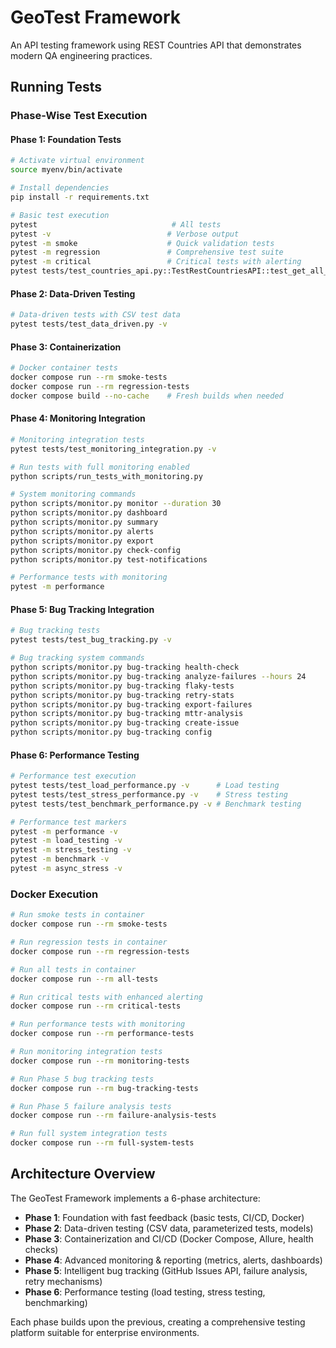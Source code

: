 # GeoTest Framework

An API testing framework using REST Countries API that demonstrates modern QA engineering practices.

## Running Tests

### Phase-Wise Test Execution

#### Phase 1: Foundation Tests
```bash
# Activate virtual environment
source myenv/bin/activate

# Install dependencies
pip install -r requirements.txt

# Basic test execution
pytest                              # All tests
pytest -v                          # Verbose output
pytest -m smoke                    # Quick validation tests
pytest -m regression               # Comprehensive test suite
pytest -m critical                 # Critical tests with alerting
pytest tests/test_countries_api.py::TestRestCountriesAPI::test_get_all_countries_returns_data  # Single test
```

#### Phase 2: Data-Driven Testing
```bash
# Data-driven tests with CSV test data
pytest tests/test_data_driven.py -v
```

#### Phase 3: Containerization
```bash
# Docker container tests
docker compose run --rm smoke-tests
docker compose run --rm regression-tests
docker compose build --no-cache    # Fresh builds when needed
```

#### Phase 4: Monitoring Integration
```bash
# Monitoring integration tests
pytest tests/test_monitoring_integration.py -v

# Run tests with full monitoring enabled
python scripts/run_tests_with_monitoring.py

# System monitoring commands
python scripts/monitor.py monitor --duration 30
python scripts/monitor.py dashboard
python scripts/monitor.py summary
python scripts/monitor.py alerts
python scripts/monitor.py export
python scripts/monitor.py check-config
python scripts/monitor.py test-notifications

# Performance tests with monitoring
pytest -m performance
```

#### Phase 5: Bug Tracking Integration
```bash
# Bug tracking tests
pytest tests/test_bug_tracking.py -v

# Bug tracking system commands
python scripts/monitor.py bug-tracking health-check
python scripts/monitor.py bug-tracking analyze-failures --hours 24
python scripts/monitor.py bug-tracking flaky-tests
python scripts/monitor.py bug-tracking retry-stats
python scripts/monitor.py bug-tracking export-failures
python scripts/monitor.py bug-tracking mttr-analysis
python scripts/monitor.py bug-tracking create-issue
python scripts/monitor.py bug-tracking config
```

#### Phase 6: Performance Testing
```bash
# Performance test execution
pytest tests/test_load_performance.py -v      # Load testing
pytest tests/test_stress_performance.py -v    # Stress testing
pytest tests/test_benchmark_performance.py -v # Benchmark testing

# Performance test markers
pytest -m performance -v
pytest -m load_testing -v
pytest -m stress_testing -v
pytest -m benchmark -v
pytest -m async_stress -v
```

### Docker Execution

```bash
# Run smoke tests in container
docker compose run --rm smoke-tests

# Run regression tests in container
docker compose run --rm regression-tests

# Run all tests in container
docker compose run --rm all-tests

# Run critical tests with enhanced alerting
docker compose run --rm critical-tests

# Run performance tests with monitoring
docker compose run --rm performance-tests

# Run monitoring integration tests
docker compose run --rm monitoring-tests

# Run Phase 5 bug tracking tests
docker compose run --rm bug-tracking-tests

# Run Phase 5 failure analysis tests
docker compose run --rm failure-analysis-tests

# Run full system integration tests
docker compose run --rm full-system-tests
```


## Architecture Overview

The GeoTest Framework implements a 6-phase architecture:

- **Phase 1**: Foundation with fast feedback (basic tests, CI/CD, Docker)
- **Phase 2**: Data-driven testing (CSV data, parameterized tests, models)
- **Phase 3**: Containerization and CI/CD (Docker Compose, Allure, health checks)
- **Phase 4**: Advanced monitoring & reporting (metrics, alerts, dashboards)
- **Phase 5**: Intelligent bug tracking (GitHub Issues API, failure analysis, retry mechanisms)
- **Phase 6**: Performance testing (load testing, stress testing, benchmarking)

Each phase builds upon the previous, creating a comprehensive testing platform suitable for enterprise environments.
